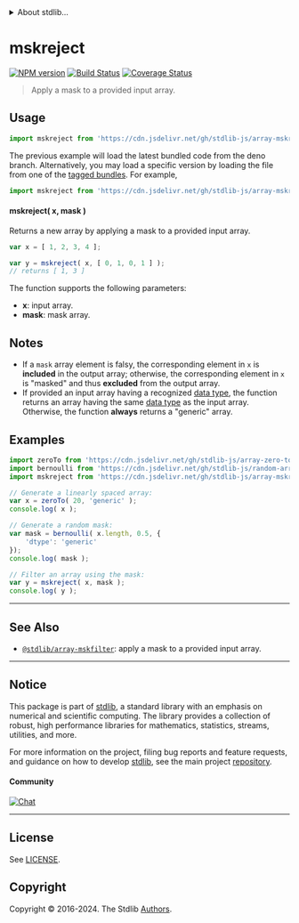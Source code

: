 <!--

@license Apache-2.0

Copyright (c) 2024 The Stdlib Authors.

Licensed under the Apache License, Version 2.0 (the "License");
you may not use this file except in compliance with the License.
You may obtain a copy of the License at

   http://www.apache.org/licenses/LICENSE-2.0

Unless required by applicable law or agreed to in writing, software
distributed under the License is distributed on an "AS IS" BASIS,
WITHOUT WARRANTIES OR CONDITIONS OF ANY KIND, either express or implied.
See the License for the specific language governing permissions and
limitations under the License.

-->


<details>
  <summary>
    About stdlib...
  </summary>
  <p>We believe in a future in which the web is a preferred environment for numerical computation. To help realize this future, we've built stdlib. stdlib is a standard library, with an emphasis on numerical and scientific computation, written in JavaScript (and C) for execution in browsers and in Node.js.</p>
  <p>The library is fully decomposable, being architected in such a way that you can swap out and mix and match APIs and functionality to cater to your exact preferences and use cases.</p>
  <p>When you use stdlib, you can be absolutely certain that you are using the most thorough, rigorous, well-written, studied, documented, tested, measured, and high-quality code out there.</p>
  <p>To join us in bringing numerical computing to the web, get started by checking us out on <a href="https://github.com/stdlib-js/stdlib">GitHub</a>, and please consider <a href="https://opencollective.com/stdlib">financially supporting stdlib</a>. We greatly appreciate your continued support!</p>
</details>

# mskreject

[![NPM version][npm-image]][npm-url] [![Build Status][test-image]][test-url] [![Coverage Status][coverage-image]][coverage-url] <!-- [![dependencies][dependencies-image]][dependencies-url] -->

> Apply a mask to a provided input array.



<section class="usage">

## Usage

```javascript
import mskreject from 'https://cdn.jsdelivr.net/gh/stdlib-js/array-mskreject@deno/mod.js';
```
The previous example will load the latest bundled code from the deno branch. Alternatively, you may load a specific version by loading the file from one of the [tagged bundles](https://github.com/stdlib-js/array-mskreject/tags). For example,

```javascript
import mskreject from 'https://cdn.jsdelivr.net/gh/stdlib-js/array-mskreject@v0.1.2-deno/mod.js';
```

#### mskreject( x, mask )

Returns a new array by applying a mask to a provided input array.

```javascript
var x = [ 1, 2, 3, 4 ];

var y = mskreject( x, [ 0, 1, 0, 1 ] );
// returns [ 1, 3 ]
```

The function supports the following parameters:

-   **x**: input array.
-   **mask**: mask array.

</section>

<!-- /.usage -->

<section class="notes">

## Notes

-   If a `mask` array element is falsy, the corresponding element in `x` is **included** in the output array; otherwise, the corresponding element in `x` is "masked" and thus **excluded** from the output array.
-   If provided an input array having a recognized [data type][@stdlib/array/dtypes], the function returns an array having the same [data type][@stdlib/array/dtypes] as the input array. Otherwise, the function **always** returns a "generic" array.

</section>

<!-- /.notes -->

<section class="examples">

## Examples

<!-- eslint no-undef: "error" -->

```javascript
import zeroTo from 'https://cdn.jsdelivr.net/gh/stdlib-js/array-zero-to@deno/mod.js';
import bernoulli from 'https://cdn.jsdelivr.net/gh/stdlib-js/random-array-bernoulli@deno/mod.js';
import mskreject from 'https://cdn.jsdelivr.net/gh/stdlib-js/array-mskreject@deno/mod.js';

// Generate a linearly spaced array:
var x = zeroTo( 20, 'generic' );
console.log( x );

// Generate a random mask:
var mask = bernoulli( x.length, 0.5, {
    'dtype': 'generic'
});
console.log( mask );

// Filter an array using the mask:
var y = mskreject( x, mask );
console.log( y );
```

</section>

<!-- /.examples -->

<!-- Section for related `stdlib` packages. Do not manually edit this section, as it is automatically populated. -->

<section class="related">

* * *

## See Also

-   <span class="package-name">[`@stdlib/array-mskfilter`][@stdlib/array/mskfilter]</span><span class="delimiter">: </span><span class="description">apply a mask to a provided input array.</span>

</section>

<!-- /.related -->

<!-- Section for all links. Make sure to keep an empty line after the `section` element and another before the `/section` close. -->


<section class="main-repo" >

* * *

## Notice

This package is part of [stdlib][stdlib], a standard library with an emphasis on numerical and scientific computing. The library provides a collection of robust, high performance libraries for mathematics, statistics, streams, utilities, and more.

For more information on the project, filing bug reports and feature requests, and guidance on how to develop [stdlib][stdlib], see the main project [repository][stdlib].

#### Community

[![Chat][chat-image]][chat-url]

---

## License

See [LICENSE][stdlib-license].


## Copyright

Copyright &copy; 2016-2024. The Stdlib [Authors][stdlib-authors].

</section>

<!-- /.stdlib -->

<!-- Section for all links. Make sure to keep an empty line after the `section` element and another before the `/section` close. -->

<section class="links">

[npm-image]: http://img.shields.io/npm/v/@stdlib/array-mskreject.svg
[npm-url]: https://npmjs.org/package/@stdlib/array-mskreject

[test-image]: https://github.com/stdlib-js/array-mskreject/actions/workflows/test.yml/badge.svg?branch=v0.1.2
[test-url]: https://github.com/stdlib-js/array-mskreject/actions/workflows/test.yml?query=branch:v0.1.2

[coverage-image]: https://img.shields.io/codecov/c/github/stdlib-js/array-mskreject/main.svg
[coverage-url]: https://codecov.io/github/stdlib-js/array-mskreject?branch=main

<!--

[dependencies-image]: https://img.shields.io/david/stdlib-js/array-mskreject.svg
[dependencies-url]: https://david-dm.org/stdlib-js/array-mskreject/main

-->

[chat-image]: https://img.shields.io/gitter/room/stdlib-js/stdlib.svg
[chat-url]: https://app.gitter.im/#/room/#stdlib-js_stdlib:gitter.im

[stdlib]: https://github.com/stdlib-js/stdlib

[stdlib-authors]: https://github.com/stdlib-js/stdlib/graphs/contributors

[umd]: https://github.com/umdjs/umd
[es-module]: https://developer.mozilla.org/en-US/docs/Web/JavaScript/Guide/Modules

[deno-url]: https://github.com/stdlib-js/array-mskreject/tree/deno
[deno-readme]: https://github.com/stdlib-js/array-mskreject/blob/deno/README.md
[umd-url]: https://github.com/stdlib-js/array-mskreject/tree/umd
[umd-readme]: https://github.com/stdlib-js/array-mskreject/blob/umd/README.md
[esm-url]: https://github.com/stdlib-js/array-mskreject/tree/esm
[esm-readme]: https://github.com/stdlib-js/array-mskreject/blob/esm/README.md
[branches-url]: https://github.com/stdlib-js/array-mskreject/blob/main/branches.md

[stdlib-license]: https://raw.githubusercontent.com/stdlib-js/array-mskreject/main/LICENSE

[@stdlib/array/dtypes]: https://github.com/stdlib-js/array-dtypes/tree/deno

<!-- <related-links> -->

[@stdlib/array/mskfilter]: https://github.com/stdlib-js/array-mskfilter/tree/deno

<!-- </related-links> -->

</section>

<!-- /.links -->
